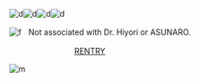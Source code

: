 ![d](https://watermelon.crd.co/assets/images/gallery15/51c8256b.png?v=90e42ef7)![d](https://watermelon.crd.co/assets/images/gallery15/51c8256b.png?v=90e42ef7)![d](https://watermelon.crd.co/assets/images/gallery15/51c8256b.png?v=90e42ef7)![d](https://watermelon.crd.co/assets/images/gallery15/51c8256b.png?v=90e42ef7)

![f](https://watermelon.crd.co/assets/images/gallery19/8372d80f.gif?v=90e42ef7)ㅤNot associated with Dr. Hiyori or ASUNARO.

ㅤㅤㅤㅤㅤㅤㅤㅤㅤ[RENTRY](https://rentry.co/antiholy)

![m](https://cdn140.picsart.com/362101901004211.png)
